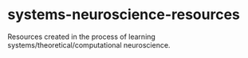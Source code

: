 # systems-neuroscience-resources
Resources created in the process of learning systems/theoretical/computational neuroscience.
